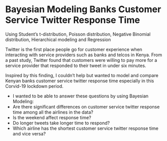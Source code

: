 # Bayesian Modeling Banks Customer Service Twitter Response Time
Using Student’s t-distribution, Poisson distribution, Negative Binomial distribution, Hierarchical modeling and Regression

Twitter is the first place people go for customer experience when interacting with service providers such as banks and telcos in Kenya. From a past study, Twitter found that customers were willing to pay more for a service provider that responded to their tweet in under six minutes.

Inspired by this finding, I couldn’t help but wanted to model and compare Kenyan banks customer service twitter response time especially in this Corvid-19 lockdown period.

- I wanted to be able to answer these questions by using Bayesian Modeling:
- Are there significant differences on customer service twitter response time among all the airlines in the data?
- Is the weekend affect response time?
- Do longer tweets take longer time to respond?
- Which airline has the shortest customer service twitter response time and vice versa?
